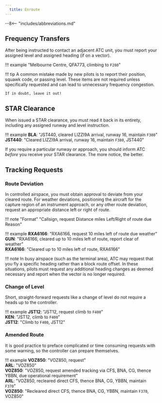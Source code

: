 ```yaml
---
  title: Enroute
---
```


--8<-- "includes/abbreviations.md"

## Frequency Transfers
After being instructed to contact an adjacent ATC unit, you must report your assigned level and assigned heading (if on a vector).

!!! example
    "Melbourne Centre, QFA773, climbing to `F280`"

!!! tip
    A common mistake made by new pilots is to report their position, squawk code, or passing level. These items are not required unless specifically requested and can lead to unnecessary frequency congestion.
    
    If in doubt, leave it out!

## STAR Clearance
When issued a STAR clearance, you must read it back in its entirety, including any assigned runway and level instruction.

!!! example
    **BLA**: "JST440, cleared LIZZI9A arrival, runway 16, maintain `F380`"  
    **JST440**: "Cleared LIZZI9A arrival, runway 16, maintain `F380`, JST440"

If you require a particular runway or approach, you should inform ATC *before* you receive your STAR clearance. The more notice, the better.

## Tracking Requests
### Route Deviation
In controlled airspace, you must obtain approval to deviate from your cleared route. For weather deviations, positioning the aircraft for the capture region of an instrument approach, or any other route deviation, request an appropriate distance left or right of route.

!!! note "Format"
    "<span class='placeholder'>Callsign</span>, request <span class='placeholder'>Distance</span> miles <span class='placeholder'>Left/Right</span> of route due <span class='placeholder'>Reason</span>"

!!! example
    **RXA6166**: "RXA6166, request 10 miles left of route due weather"  
    **GUN**: "RXA6166, cleared up to 10 miles left of route, report clear of weather"  
    **RXA6166**: "Cleared up to 10 miles left of route, RXA6166"

!!! note
    In busy airspace (such as the terminal area), ATC may request that you fly a specific heading rather than a block route offset. In these situations, pilots must request any additional heading changes as deemed necessary and report when the vector is no longer required.

### Change of Level
Short, straight-forward requests like a change of level do not require a heads up to the controller.

!!! example
    **JST12**: "JST12, request climb to `F400`"  
    **KEN**: "JST12, climb to `F400`"  
    **JST12**: "Climb to `F400`, JST12"

### Amended Route
It is good practice to preface complicated or time consuming requests with some warning, so the controller can prepare themselves.

!!! example
    **VOZ850**: "VOZ850, request"  
    **ARL**: "VOZ850"  
    **VOZ850**: "VOZ850, request amended tracking via CFS, BNA, CG, thence YBBN, due operational requirement"  
    **ARL**: "VOZ850, recleared direct CFS, thence BNA, CG, YBBN, maintain `F370`"  
    **VOZ850**: "Recleared direct CFS, thence BNA, CG, YBBN, maintain `F370`, VOZ850"